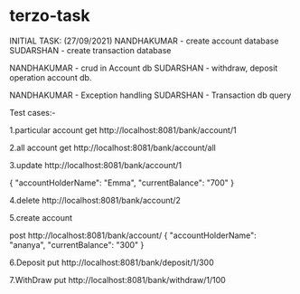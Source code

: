 # terzo-task

INITIAL TASK:               (27/09/2021)
  NANDHAKUMAR - create account database
  SUDARSHAN   - create transaction database

 NANDHAKUMAR - crud in Account db
  SUDARSHAN   - withdraw, deposit operation account db.
  
 
  NANDHAKUMAR - Exception handling
  SUDARSHAN   - Transaction db query
 
Test cases:-

1.particular account  get  http://localhost:8081/bank/account/1

2.all account  get    http://localhost:8081/bank/account/all

3.update        http://localhost:8081/bank/account/1
  
  {
    "accountHolderName": "Emma",
    "currentBalance": "700"
}

4.delete        http://localhost:8081/bank/account/2

5.create account

post  http://localhost:8081/bank/account/
      {
    "accountHolderName": "ananya",
    "currentBalance": "300"
      }
      
6.Deposit  put http://localhost:8081/bank/deposit/1/300

7.WithDraw  put  http://localhost:8081/bank/withdraw/1/100
